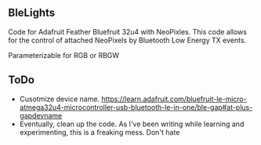## BleLights
Code for Adafruit Feather Bluefruit 32u4 with NeoPixles. This code allows for the control of attached NeoPixels by Bluetooth Low Energy TX events. 

Parameterizable for RGB or RBGW

## ToDo
* Cusotmize device name. https://learn.adafruit.com/bluefruit-le-micro-atmega32u4-microcontroller-usb-bluetooth-le-in-one/ble-gap#at-plus-gapdevname
* Eventually, clean up the code. As I've been writing while learning and experimenting, this is a freaking mess. Don't hate